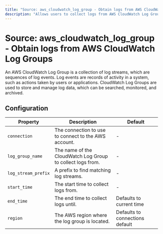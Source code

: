 ```yaml
---
title: "Source: aws_cloudwatch_log_group - Obtain logs from AWS CloudWatch Log Groups"
description: "Allows users to collect logs from AWS CloudWatch Log Groups."
---
```


# Source: aws_cloudwatch_log_group - Obtain logs from AWS CloudWatch Log Groups

An AWS CloudWatch Log Group is a collection of log streams, which are sequences of log events. Log events are records of activity in a system, such as actions taken by users or applications. CloudWatch Log Groups are used to store and manage log data, which can be searched, monitored, and archived.

## Configuration

| Property            | Description                                                | Default                         |
|---------------------|------------------------------------------------------------|---------------------------------|
| `connection`        | The connection to use to connect to the AWS account.       | -                               |
| `log_group_name`    | The name of the CloudWatch Log Group to collect logs from. | -                               |
| `log_stream_prefix` | A prefix to find matching log streams.                     | -                               |
| `start_time`        | The start time to collect logs from.                       | -                               |
| `end_time`          | The end time to collect logs until.                        | Defaults to current time        |
| `region`            | The AWS region where the log group is located.             | Defaults to connections default |